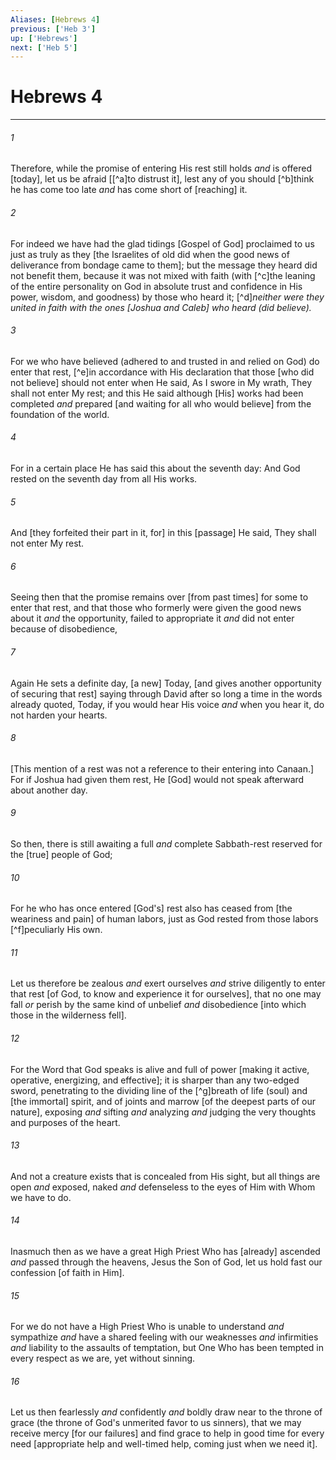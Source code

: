 ```yaml
---
Aliases: [Hebrews 4]
previous: ['Heb 3']
up: ['Hebrews']
next: ['Heb 5']
---
```

# Hebrews 4

***














###### 1 






Therefore, while the promise of entering His rest still holds _and_ is offered [today], let us be afraid [[^a]to distrust it], lest any of you should [^b]think he has come too late _and_ has come short of [reaching] it. 













###### 2 






For indeed we have had the glad tidings [Gospel of God] proclaimed to us just as truly as they [the Israelites of old did when the good news of deliverance from bondage came to them]; but the message they heard did not benefit them, because it was not mixed with faith (with [^c]the leaning of the entire personality on God in absolute trust and confidence in His power, wisdom, and goodness) by those who heard it; [^d]_neither were they united in faith with the ones [Joshua and Caleb] who heard (did believe)._ 













###### 3 






For we who have believed (adhered to and trusted in and relied on God) do enter that rest, [^e]in accordance with His declaration that those [who did not believe] should not enter when He said, As I swore in My wrath, They shall not enter My rest; and this He said although [His] works had been completed _and_ prepared [and waiting for all who would believe] from the foundation of the world. 













###### 4 






For in a certain place He has said this about the seventh day: And God rested on the seventh day from all His works. 













###### 5 






And [they forfeited their part in it, for] in this [passage] He said, They shall not enter My rest. 













###### 6 






Seeing then that the promise remains over [from past times] for some to enter that rest, and that those who formerly were given the good news about it _and_ the opportunity, failed to appropriate it _and_ did not enter because of disobedience, 













###### 7 






Again He sets a definite day, [a new] Today, [and gives another opportunity of securing that rest] saying through David after so long a time in the words already quoted, Today, if you would hear His voice _and_ when you hear it, do not harden your hearts. 













###### 8 






[This mention of a rest was not a reference to their entering into Canaan.] For if Joshua had given them rest, He [God] would not speak afterward about another day. 













###### 9 






So then, there is still awaiting a full _and_ complete Sabbath-rest reserved for the [true] people of God; 













###### 10 






For he who has once entered [God's] rest also has ceased from [the weariness and pain] of human labors, just as God rested from those labors [^f]peculiarly His own. 













###### 11 






Let us therefore be zealous _and_ exert ourselves _and_ strive diligently to enter that rest [of God, to know and experience it for ourselves], that no one may fall _or_ perish by the same kind of unbelief _and_ disobedience [into which those in the wilderness fell]. 













###### 12 






For the Word that God speaks is alive and full of power [making it active, operative, energizing, and effective]; it is sharper than any two-edged sword, penetrating to the dividing line of the [^g]breath of life (soul) and [the immortal] spirit, and of joints and marrow [of the deepest parts of our nature], exposing _and_ sifting _and_ analyzing _and_ judging the very thoughts and purposes of the heart. 













###### 13 






And not a creature exists that is concealed from His sight, but all things are open _and_ exposed, naked _and_ defenseless to the eyes of Him with Whom we have to do. 













###### 14 






Inasmuch then as we have a great High Priest Who has [already] ascended _and_ passed through the heavens, Jesus the Son of God, let us hold fast our confession [of faith in Him]. 













###### 15 






For we do not have a High Priest Who is unable to understand _and_ sympathize _and_ have a shared feeling with our weaknesses _and_ infirmities _and_ liability to the assaults of temptation, but One Who has been tempted in every respect as we are, yet without sinning. 













###### 16 






Let us then fearlessly _and_ confidently _and_ boldly draw near to the throne of grace (the throne of God's unmerited favor to us sinners), that we may receive mercy [for our failures] and find grace to help in good time for every need [appropriate help and well-timed help, coming just when we need it].
